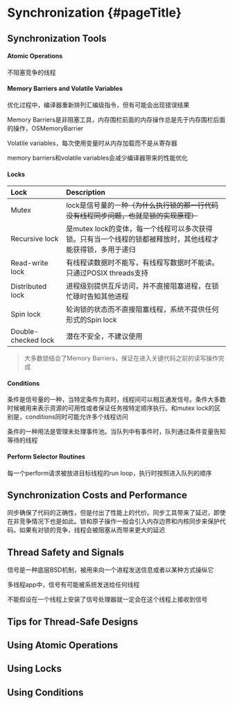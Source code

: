 # Synchronization {#pageTitle}

## Synchronization Tools

#### Atomic Operations

不阻塞竞争的线程

#### Memory Barriers and Volatile Variables

优化过程中，编译器重新排列汇编级指令，但有可能会出现错误结果

Memory Barriers是非阻塞工具，内存围栏前面的内存操作总是先于内存围栏后面的操作，OSMemoryBarrier

Volatile variables，每次使用变量时从内存加载而不是从寄存器

memory barriers和volatile variables会减少编译器带来的性能优化

#### Locks

| Lock | Description |
| :--- | :--- |
| Mutex | lock是信号量的一种~~（为什么执行锁的那一行代码没有线程同步问题，也就是锁的实现原理）~~ |
| Recursive lock | 是mutex lock的变体，每一个线程可以多次获得锁。只有当一个线程的锁都被释放时，其他线程才能获得锁，多用于递归 |
| Read-write lock | 有线程读数据时不能写，有线程写数据时不能读。只通过POSIX threads支持 |
| Distributed lock | 进程级别提供互斥访问，并不直接阻塞进程，在锁忙碌时告知其他进程 |
| Spin lock | 轮询锁的状态而不直接阻塞线程，系统不提供任何形式的Spin lock |
| Double-checked lock | 潜在不安全，不建议使用 |

> 大多数锁结合了Memory Barriers，保证在进入关键代码之前的读写操作完成

#### Conditions

条件是信号量的一种，当特定条件为真时，线程间可以相互通发信号。条件大多数时候被用来表示资源的可用性或者保证任务按特定顺序执行。和mutex lock的区别是，conditions同时可能允许多个线程访问

条件的一种用法是管理未处理事件池。当队列中有事件时，队列通过条件变量告知等待的线程

#### Perform Selector Routines

每一个perform请求被放进目标线程的run loop，执行时按照进入队列的顺序

## Synchronization Costs and Performance

同步确保了代码的正确性，但是付出了性能上的代价。同步工具带来了延迟，即使在非竞争情况下也是如此。锁和原子操作一般会引入内存边界和内核同步来保护代码。如果有对锁的竞争，线程会被阻塞从而带来更大的延迟

## Thread Safety and Signals

信号是一种底层BSD机制，被用来向一个进程发送信息或者以某种方式操纵它

多线程app中，信号有可能被系统发送给任何线程

不能假设在一个线程上安装了信号处理器就一定会在这个线程上接收到信号

## Tips for Thread-Safe Designs

## Using Atomic Operations

## Using Locks

## Using Conditions



